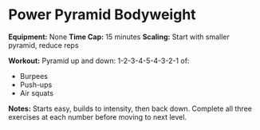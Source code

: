 # Power Pyramid Bodyweight

**Equipment:** None
**Time Cap:** 15 minutes
**Scaling:** Start with smaller pyramid, reduce reps

**Workout:**
Pyramid up and down:
1-2-3-4-5-4-3-2-1 of:
- Burpees
- Push-ups
- Air squats

**Notes:** Starts easy, builds to intensity, then back down. Complete all three exercises at each number before moving to next level.